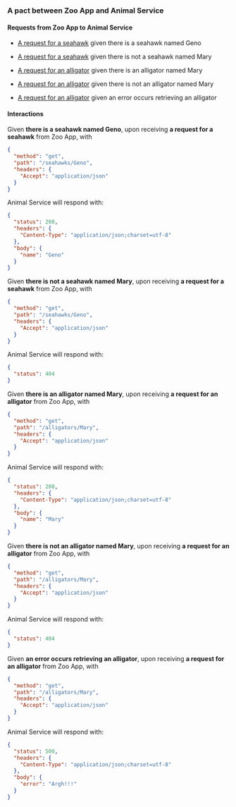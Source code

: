 ### A pact between Zoo App and Animal Service

#### Requests from Zoo App to Animal Service

* [A request for a seahawk](#a_request_for_a_seahawk_given_there_is_a_seahawk_named_Geno) given there is a seahawk named Geno

* [A request for a seahawk](#a_request_for_a_seahawk_given_there_is_not_a_seahawk_named_Mary) given there is not a seahawk named Mary

* [A request for an alligator](#a_request_for_an_alligator_given_there_is_an_alligator_named_Mary) given there is an alligator named Mary

* [A request for an alligator](#a_request_for_an_alligator_given_there_is_not_an_alligator_named_Mary) given there is not an alligator named Mary

* [A request for an alligator](#a_request_for_an_alligator_given_an_error_occurs_retrieving_an_alligator) given an error occurs retrieving an alligator

#### Interactions

<a name="a_request_for_a_seahawk_given_there_is_a_seahawk_named_Geno"></a>
Given **there is a seahawk named Geno**, upon receiving **a request for a seahawk** from Zoo App, with
```json
{
  "method": "get",
  "path": "/seahawks/Geno",
  "headers": {
    "Accept": "application/json"
  }
}
```
Animal Service will respond with:
```json
{
  "status": 200,
  "headers": {
    "Content-Type": "application/json;charset=utf-8"
  },
  "body": {
    "name": "Geno"
  }
}
```
<a name="a_request_for_a_seahawk_given_there_is_not_a_seahawk_named_Mary"></a>
Given **there is not a seahawk named Mary**, upon receiving **a request for a seahawk** from Zoo App, with
```json
{
  "method": "get",
  "path": "/seahawks/Geno",
  "headers": {
    "Accept": "application/json"
  }
}
```
Animal Service will respond with:
```json
{
  "status": 404
}
```
<a name="a_request_for_an_alligator_given_there_is_an_alligator_named_Mary"></a>
Given **there is an alligator named Mary**, upon receiving **a request for an alligator** from Zoo App, with
```json
{
  "method": "get",
  "path": "/alligators/Mary",
  "headers": {
    "Accept": "application/json"
  }
}
```
Animal Service will respond with:
```json
{
  "status": 200,
  "headers": {
    "Content-Type": "application/json;charset=utf-8"
  },
  "body": {
    "name": "Mary"
  }
}
```
<a name="a_request_for_an_alligator_given_there_is_not_an_alligator_named_Mary"></a>
Given **there is not an alligator named Mary**, upon receiving **a request for an alligator** from Zoo App, with
```json
{
  "method": "get",
  "path": "/alligators/Mary",
  "headers": {
    "Accept": "application/json"
  }
}
```
Animal Service will respond with:
```json
{
  "status": 404
}
```
<a name="a_request_for_an_alligator_given_an_error_occurs_retrieving_an_alligator"></a>
Given **an error occurs retrieving an alligator**, upon receiving **a request for an alligator** from Zoo App, with
```json
{
  "method": "get",
  "path": "/alligators/Mary",
  "headers": {
    "Accept": "application/json"
  }
}
```
Animal Service will respond with:
```json
{
  "status": 500,
  "headers": {
    "Content-Type": "application/json;charset=utf-8"
  },
  "body": {
    "error": "Argh!!!"
  }
}
```
